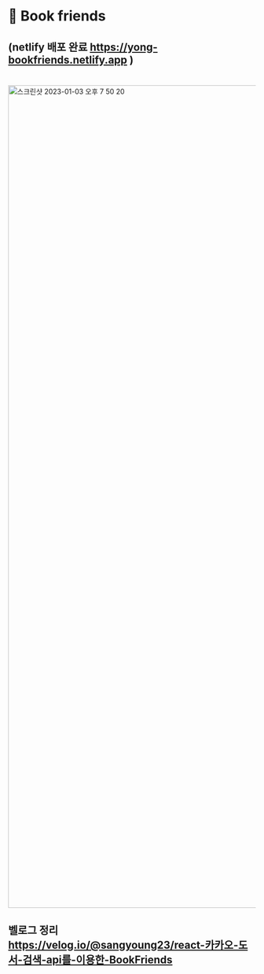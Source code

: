 # 📄 Book friends
## (netlify 배포 완료 https://yong-bookfriends.netlify.app )

#
<img width="1673" alt="스크린샷 2023-01-03 오후 7 50 20" src="https://user-images.githubusercontent.com/76932869/210343113-91041d2c-8a0c-4361-ba81-8ff3b6799ac6.png">

## 벨로그 정리 https://velog.io/@sangyoung23/react-카카오-도서-검색-api를-이용한-BookFriends
